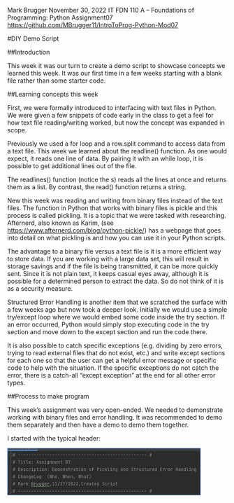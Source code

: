 Mark Brugger
November 30, 2022
IT FDN 110 A – Foundations of Programming: Python
Assignment07
https://github.com/MBrugger11/IntroToProg-Python-Mod07


#DIY Demo Script

##Introduction

This week it was our turn to create a demo script to showcase concepts we learned this week.  It was our first time in a few weeks starting with a blank file rather than some starter code.

##Learning concepts this week

First, we were formally introduced to interfacing with text files in Python.  We were given a few snippets of code early in the class to get a feel for how text file reading/writing worked, but now the concept was expanded in scope.

Previously we used a for loop and a row.split command to access data from a text file.  This week we learned about the readline() function.  As one would expect, it reads one line of data.  By pairing it with an while loop, it is possible to get additional lines out of the file.

The readlines() function (notice the s) reads all the lines at once and returns them as a list.  By contrast, the read() function returns a string.

New this week was reading and writing from binary files instead of the text files.  The function in Python that works with binary files is pickle and this process is called pickling.  It is a topic that we were tasked with researching.  Afternerd, also known as Karim, (see https://www.afternerd.com/blog/python-pickle/) has a webpage that goes into detail on what pickling is and how you can use it in your Python scripts.

The advantage to a binary file versus a text file is it is a more efficient way to store data.  If you are working with a large data set, this will result in storage savings and if the file is being transmitted, it can be more quickly sent.  Since it is not plain text, it keeps casual eyes away, although it is possible for a determined person to extract the data.  So do not think of it is as a security measure.

Structured Error Handling is another item that we scratched the surface with a few weeks ago but now took a deeper look.  Initially we would use a simple try/except loop where we would embed some code inside the try section.  If an error occurred, Python would simply stop executing code in the try section and move down to the except section and run the code there.

It is also possible to catch specific exceptions (e.g. dividing by zero errors, trying to read external files that do not exist, etc.) and write except sections for each one so that the user can get a helpful error message or specific code to help with the situation.  If the specific exceptions do not catch the error, there is a catch-all “except exception” at the end for all other error types.

##Process to make program

This week’s assignment was very open-ended.  We needed to demonstrate working with binary files and error handling.  It was recommended to demo them separately and then have a demo to demo them together.

I started with the typical header:

![This is an image](./images/Picture1.png)
